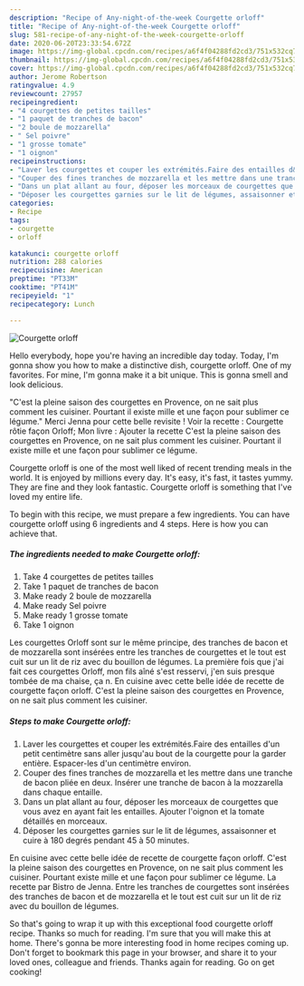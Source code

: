 ```yaml
---
description: "Recipe of Any-night-of-the-week Courgette orloff"
title: "Recipe of Any-night-of-the-week Courgette orloff"
slug: 581-recipe-of-any-night-of-the-week-courgette-orloff
date: 2020-06-20T23:33:54.672Z
image: https://img-global.cpcdn.com/recipes/a6f4f04288fd2cd3/751x532cq70/courgette-orloff-photo-principale-de-la-recette.jpg
thumbnail: https://img-global.cpcdn.com/recipes/a6f4f04288fd2cd3/751x532cq70/courgette-orloff-photo-principale-de-la-recette.jpg
cover: https://img-global.cpcdn.com/recipes/a6f4f04288fd2cd3/751x532cq70/courgette-orloff-photo-principale-de-la-recette.jpg
author: Jerome Robertson
ratingvalue: 4.9
reviewcount: 27957
recipeingredient:
- "4 courgettes de petites tailles"
- "1 paquet de tranches de bacon"
- "2 boule de mozzarella"
- " Sel poivre"
- "1 grosse tomate"
- "1 oignon"
recipeinstructions:
- "Laver les courgettes et couper les extrémités.Faire des entailles d&#39;un petit centimètre sans aller jusqu&#39;au bout de la courgette pour la garder entière. Espacer-les d&#39;un centimètre environ."
- "Couper des fines tranches de mozzarella et les mettre dans une tranche de bacon pliée en deux. Insérer une tranche de bacon à la mozzarella dans chaque entaille."
- "Dans un plat allant au four, déposer les morceaux de courgettes que vous avez en ayant fait les entailles. Ajouter l&#39;oignon et la tomate détaillés en morceaux."
- "Déposer les courgettes garnies sur le lit de légumes, assaisonner et cuire à 180 degrés pendant 45 à 50 minutes."
categories:
- Recipe
tags:
- courgette
- orloff

katakunci: courgette orloff 
nutrition: 288 calories
recipecuisine: American
preptime: "PT33M"
cooktime: "PT41M"
recipeyield: "1"
recipecategory: Lunch

---
```



![Courgette orloff](https://img-global.cpcdn.com/recipes/a6f4f04288fd2cd3/751x532cq70/courgette-orloff-photo-principale-de-la-recette.jpg)

Hello everybody, hope you're having an incredible day today. Today, I'm gonna show you how to make a distinctive dish, courgette orloff. One of my favorites. For mine, I'm gonna make it a bit unique. This is gonna smell and look delicious.

&#34;C&#39;est la pleine saison des courgettes en Provence, on ne sait plus comment les cuisiner. Pourtant il existe mille et une façon pour sublimer ce légume.&#34; Merci Jenna pour cette belle revisite ! Voir la recette : Courgette rôtie façon Orloff; Mon livre : Ajouter la recette C&#39;est la pleine saison des courgettes en Provence, on ne sait plus comment les cuisiner. Pourtant il existe mille et une façon pour sublimer ce légume.

Courgette orloff is one of the most well liked of recent trending meals in the world. It is enjoyed by millions every day. It's easy, it's fast, it tastes yummy. They are fine and they look fantastic. Courgette orloff is something that I've loved my entire life.


To begin with this recipe, we must prepare a few ingredients. You can have courgette orloff using 6 ingredients and 4 steps. Here is how you can achieve that.

<!--inarticleads1-->

##### The ingredients needed to make Courgette orloff:

1. Take 4 courgettes de petites tailles
1. Take 1 paquet de tranches de bacon
1. Make ready 2 boule de mozzarella
1. Make ready  Sel poivre
1. Make ready 1 grosse tomate
1. Take 1 oignon


Les courgettes Orloff sont sur le même principe, des tranches de bacon et de mozzarella sont insérées entre les tranches de courgettes et le tout est cuit sur un lit de riz avec du bouillon de légumes. La première fois que j&#39;ai fait ces courgettes Orloff, mon fils aîné s&#39;est resservi, j&#39;en suis presque tombée de ma chaise, ça n. En cuisine avec cette belle idée de recette de courgette façon orloff. C&#39;est la pleine saison des courgettes en Provence, on ne sait plus comment les cuisiner. 

<!--inarticleads2-->

##### Steps to make Courgette orloff:

1. Laver les courgettes et couper les extrémités.Faire des entailles d&#39;un petit centimètre sans aller jusqu&#39;au bout de la courgette pour la garder entière. Espacer-les d&#39;un centimètre environ.
1. Couper des fines tranches de mozzarella et les mettre dans une tranche de bacon pliée en deux. Insérer une tranche de bacon à la mozzarella dans chaque entaille.
1. Dans un plat allant au four, déposer les morceaux de courgettes que vous avez en ayant fait les entailles. Ajouter l&#39;oignon et la tomate détaillés en morceaux.
1. Déposer les courgettes garnies sur le lit de légumes, assaisonner et cuire à 180 degrés pendant 45 à 50 minutes.


En cuisine avec cette belle idée de recette de courgette façon orloff. C&#39;est la pleine saison des courgettes en Provence, on ne sait plus comment les cuisiner. Pourtant existe mille et une façon pour sublimer ce légume. La recette par Bistro de Jenna. Entre les tranches de courgettes sont insérées des tranches de bacon et de mozzarella et le tout est cuit sur un lit de riz avec du bouillon de légumes. 

So that's going to wrap it up with this exceptional food courgette orloff recipe. Thanks so much for reading. I'm sure that you will make this at home. There's gonna be more interesting food in home recipes coming up. Don't forget to bookmark this page in your browser, and share it to your loved ones, colleague and friends. Thanks again for reading. Go on get cooking!
